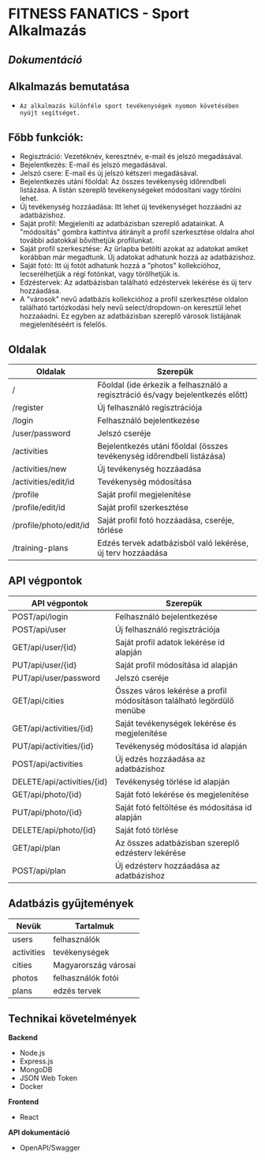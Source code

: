 # FITNESS FANATICS - Sport Alkalmazás

## _Dokumentáció_

## Alkalmazás bemutatása

-     Az alkalmazás különféle sport tevékenységek nyomon követésében nyújt segítséget.

## Főbb funkciók:

- Regisztráció: Vezetéknév, keresztnév, e-mail és jelszó megadásával.
- Bejelentkezés: E-mail és jelszó megadásával.
- Jelszó csere: E-mail és új jelszó kétszeri megadásával.
- Bejelentkezés utáni főoldal: Az összes tevékenység időrendbeli listázása. A listán szereplő tevékenységeket módosítani vagy törölni lehet.
- Új tevékenység hozzáadása: Itt lehet új tevékenységet hozzáadni az adatbázishoz.
- Saját profil: Megjeleníti az adatbázisban szereplő adatainkat. A "módosítás" gombra kattintva átirányít a profil szerkesztése oldalra ahol további adatokkal bővíthetjük profilunkat.
- Saját profil szerkesztése: Az űrlapba betölti azokat az adatokat amiket korábban már megadtunk. Új adatokat adhatunk hozzá az adatbázishoz.
- Saját fotó: Itt új fotót adhatunk hozzá a "photos" kollekcióhoz, lecserélhetjük a régi fotónkat, vagy törölhetjük is.
- Edzéstervek: Az adatbázisban található edzéstervek lekérése és új terv hozzáadása.
- A "városok" nevű adatbázis kollekcióhoz a profil szerkesztése oldalon található tartózkodási hely nevű select/dropdown-on keresztül lehet hozzaáadni. Ez egyben az adatbázisban szereplő városok listájának megjelenítéséért is felelős.

## Oldalak

| Oldalak                | Szerepük                                                                       |
| ---------------------- | ------------------------------------------------------------------------------ |
| /                      | Főoldal (ide érkezik a felhasználó a regisztráció és/vagy bejelentkezés előtt) |
| /register              | Új felhasználó regisztrációja                                                  |
| /login                 | Felhasználó bejelentkezése                                                     |
| /user/password         | Jelszó cseréje                                                                 |
| /activities            | Bejelentkezés utáni főoldal (összes tevékenység időrendbeli listázása)         |
| /activities/new        | Új tevékenység hozzáadása                                                      |
| /activities/edit/id    | Tevékenység módosítása                                                         |
| /profile               | Saját profil megjelenítése                                                     |
| /profile/edit/id       | Saját profil szerkesztése                                                      |
| /profile/photo/edit/id | Saját profil fotó hozzáadása, cseréje, törlése                                 |
| /training-plans        | Edzés tervek adatbázisból való lekérése, új terv hozzáadása                    |

## API végpontok

| API végpontok              | Szerepük                                                              |
| -------------------------- | --------------------------------------------------------------------- |
| POST/api/login             | Felhasználó bejelentkezése                                            |
| POST/api/user              | Új felhasználó regisztrációja                                         |
| GET/api/user/{id}          | Saját profil adatok lekérése id alapján                               |
| PUT/api/user/{id}          | Saját profil módosítása id alapján                                    |
| PUT/api/user/password      | Jelszó cseréje                                                        |
| GET/api/cities             | Összes város lekérése a profil módosításon található legördülő menübe |
| GET/api/activities/{id}    | Saját tevékenységek lekérése és megjelenítése                         |
| PUT/api/activities/{id}    | Tevékenység módosítása id alapján                                     |
| POST/api/activities        | Új edzés hozzáadása az adatbázishoz                                   |
| DELETE/api/activities/{id} | Tevékenység törlése id alapján                                        |
| GET/api/photo/{id}         | Saját fotó lekérése és megjelenítése                                  |
| PUT/api/photo/{id}         | Saját fotó feltöltése és módosítása id alapján                        |
| DELETE/api/photo/{id}      | Saját fotó törlése                                                    |
| GET/api/plan               | Az összes adatbázisban szereplő edzésterv lekérése                    |
| POST/api/plan              | Új edzésterv hozzáadása az adatbázishoz                               |

## Adatbázis gyűjtemények

| Nevük      | Tartalmuk            |
| ---------- | -------------------- |
| users      | felhasználók         |
| activities | tevékenységek        |
| cities     | Magyarország városai |
| photos     | felhasználók fotói   |
| plans      | edzés tervek         |

## Technikai követelmények

**Backend**

- Node.js
- Express.js
- MongoDB
- JSON Web Token
- Docker

**Frontend**

- React

**API dokumentáció**

- OpenAPI/Swagger
